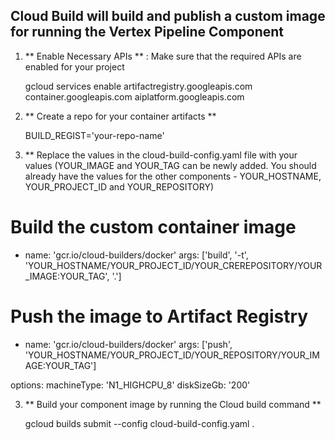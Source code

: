 

## Cloud Build will build and publish a custom image for running the Vertex Pipeline Component

1. ** Enable Necessary APIs ** : Make sure that the required APIs are enabled for your project

    gcloud services enable artifactregistry.googleapis.com container.googleapis.com aiplatform.googleapis.com


2. ** Create a repo for your container artifacts ** 

    BUILD_REGIST='your-repo-name'


3. ** Replace the values in the cloud-build-config.yaml file with your values (YOUR_IMAGE and YOUR_TAG can be newly added. You should already have the values for the other components - YOUR_HOSTNAME, YOUR_PROJECT_ID and YOUR_REPOSITORY) 

  # Build the custom container image
  - name: 'gcr.io/cloud-builders/docker'
    args: ['build', '-t', 'YOUR_HOSTNAME/YOUR_PROJECT_ID/YOUR_CREREPOSITORY/YOUR_IMAGE:YOUR_TAG', '.']


  # Push the image to Artifact Registry
  - name: 'gcr.io/cloud-builders/docker'
    args: ['push', 'YOUR_HOSTNAME/YOUR_PROJECT_ID/YOUR_REPOSITORY/YOUR_IMAGE:YOUR_TAG']
    
options:
  machineType: 'N1_HIGHCPU_8'
  diskSizeGb: '200'


3. ** Build your component image by running the Cloud build command ** 

    gcloud builds submit --config cloud-build-config.yaml .

